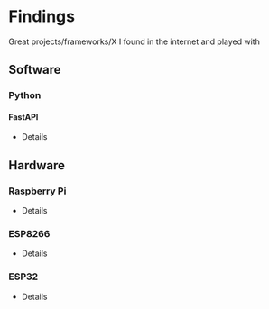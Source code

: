 # Findings
Great projects/frameworks/X I found in the internet and played with

## Software

### Python
#### FastAPI
- Details

## Hardware
### Raspberry Pi
- Details

### ESP8266
- Details

### ESP32
- Details
